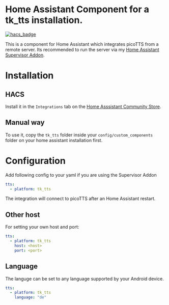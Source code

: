 # Home Assistant Component for a tk_tts installation.

[![hacs_badge](https://img.shields.io/badge/HACS-default-orange.svg)](https://github.com/custom-components/hacs)

This is a component for Home Assistant which integrates picoTTS from a remote server.
Its recommended to run the server via my [Home Assistant Supervisor Addon](https://github.com/Poeschl/Hassio-Addons/tree/master/picoTTS).

# Installation

## HACS

Install it in the `Integrations` tab on the [Home Asssistant Community Store](https://github.com/custom-components/hacs).

## Manual way
To use it, copy the `tk_tts` folder inside your `config/custom_components` folder on your home assistant installation first.


# Configuration

Add following config to your yaml if you are using the Supervisor Addon

```yaml
tts:
  - platform: tk_tts

```
The integration will connect to picoTTS after an Home Assistant restart.

## Other host

For setting your own host and port:

```yaml
tts:
  - platform: tk_tts
    host: <host>
    port: <port>

```

## Language

The languge can be set to any language supported by your Android device.

```yaml
tts:
  - platform: tk_tts
    language: "de"

```
